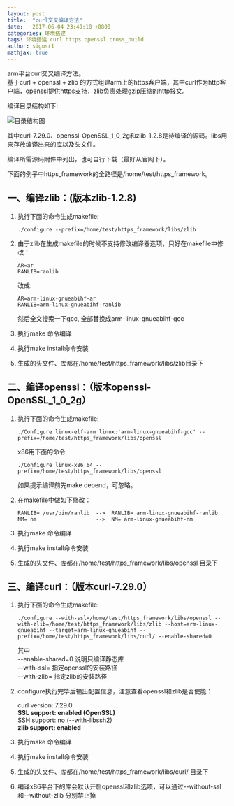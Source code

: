 ```yaml
---
layout: post  
title:  "curl交叉编译方法"  
date:   2017-06-04 23:40:18 +0800  
categories: 环境搭建  
tags: 环境搭建 curl https openssl cross_build 
author: sigusr1  
mathjax: true  
---
```


arm平台curl交叉编译方法。  
基于curl + openssl + zlib 的方式组建arm上的https客户端，其中curl作为http客户端，openssl提供https支持，zlib负责处理gzip压缩的http报文。





编译目录结构如下:

![目录结构图](http://34.210.34.184:8888/blog/curl%B1%E0%D2%EB%C4%BF%C2%BC%BD%E1%B9%B9%CD%BC.jpg)

其中curl-7.29.0、openssl-OpenSSL\_1\_0\_2g和zlib-1.2.8是待编译的源码。libs用来存放编译出来的库以及头文件。

编译所需源码附件中列出，也可自行下载（最好从官网下）。

下面的例子中https_framework的全路径是/home/test/https\_framework。
## 一、编译zlib：(版本zlib-1.2.8) ##
1. 执行下面的命令生成makefile:
	```
	./configure --prefix=/home/test/https_framework/libs/zlib
	```
2. 由于zlib在生成makefile的时候不支持修改编译器选项，只好在makefile中修改：
	```
	AR=ar   
	RANLIB=ranlib
	```
	
	改成:

	```
	AR=arm-linux-gnueabihf-ar
	RANLIB=arm-linux-gnueabihf-ranlib
	```  
	然后全文搜索一下gcc, 全部替换成arm-linux-gnueabihf-gcc  
3. 执行make 命令编译  
4. 执行make install命令安装  
5. 生成的头文件、库都在/home/test/https_framework/libs/zlib目录下


## 二、编译openssl：（版本openssl-OpenSSL_1_0_2g） ##
1. 执行下面的命令生成makefile:
	```
	./Configure linux-elf-arm linux:'arm-linux-gnueabihf-gcc' --prefix=/home/test/https_framework/libs/openssl
	```

	x86用下面的命令
	```
	./Configure linux-x86_64 --prefix=/home/test/https_framework/libs/openssl 
	```
           
	如果提示编译前先make depend，可忽略。
2. 在makefile中做如下修改：

	```
	RANLIB= /usr/bin/ranlib  -->  RANLIB= arm-linux-gnueabihf-ranlib  
    NM= nm                   -->  NM= arm-linux-gnueabihf-nm
	```
3. 执行make 命令编译  
4. 执行make install命令安装  
5. 生成的头文件、库都在/home/test/https_framework/libs/openssl 目录下

## 三、编译curl：（版本curl-7.29.0） ##
1. 执行下面的命令生成makefile:
	```
	./configure --with-ssl=/home/test/https_framework/libs/openssl --with-zlib=/home/test/https_framework/libs/zlib --host=arm-linux-gnueabihf --target=arm-linux-gnueabihf --prefix=/home/test/https_framework/libs/curl/ --enable-shared=0
	```

	其中  
	--enable-shared=0 说明只编译静态库  
	--with-ssl= 指定openssl的安装路径  
	--with-zlib= 指定zlib的安装路径
2. configure执行完毕后输出配置信息，注意查看openssl和zlib是否使能：


	curl version: 7.29.0  
	**SSL support: enabled (OpenSSL)**  
	SSH support: no (--with-libssh2)  
	**zlib support: enabled**

3. 执行make 命令编译  
4. 执行make install命令安装  
5. 生成的头文件、库都在/home/test/https_framework/libs/curl/ 目录下  
6. 编译x86平台下的库会默认开启openssl和zlib选项，可以通过\-\-without-ssl和\-\-without-zlib 分别禁止掉  